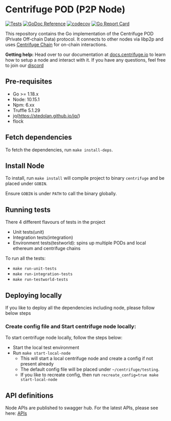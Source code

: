 # Centrifuge POD (P2P Node)

[![Tests](https://github.com/centrifuge/pod/actions/workflows/tests.yml/badge.svg?branch=develop)](https://github.com/centrifuge/pod/actions/workflows/tests.yml)
[![GoDoc Reference](https://godoc.org/github.com/centrifuge/pod?status.svg)](https://godoc.org/github.com/centrifuge/pod)
[![codecov](https://codecov.io/gh/centrifuge/pod/branch/main/graph/badge.svg)](https://codecov.io/gh/centrifuge/pod)
[![Go Report Card](https://goreportcard.com/badge/github.com/centrifuge/pod)](https://goreportcard.com/report/github.com/centrifuge/pod)

This repository contains the Go implementation of the Centrifuge POD (Private Off-chain Data) protocol. It connects to other nodes via libp2p and uses [Centrifuge Chain](https://github.com/centrifuge/centrifuge-chain) for on-chain interactions.

**Getting help:** Head over to our documentation at [docs.centrifuge.io](http://docs.centrifuge.io) to learn how to setup a node and interact with it. If you have any questions, feel free to join our [discord](https://centrifuge.io/discord)

## Pre-requisites
- Go >= 1.18.x
- Node: 10.15.1
- Npm: 6.xx
- Truffle 5.1.29
- jq(https://stedolan.github.io/jq/)
- flock

## Fetch dependencies
To fetch the dependencies, run `make install-deps`.

## Install Node
To install, run `make install` will compile project to binary `centrifuge` and be placed under `GOBIN`.

Ensure `GOBIN` is under `PATH` to call the binary globally.

## Running tests
There 4 different flavours of tests in the project
- Unit tests(unit)
- Integration tests(integration)
- Environment tests(testworld): spins up multiple PODs and local ethereum and centrifuge chains

To run all the tests:
- `make run-unit-tests`
- `make run-integration-tests`
- `make run-testworld-tests`

## Deploying locally
If you like to deploy all the dependencies including node, please follow below steps

### Create config file and Start centrifuge node locally:
To start centrifuge node locally, follow the steps below:
- Start the local test environment
- Run `make start-local-node`
  - This will start a local centrifuge node and create a config if not present already
  - The default config file will be placed under `~/centrifuge/testing`.
  - If you like to recreate config, then run `recreate_config=true make start-local-node`

## API definitions
Node APIs are published to swagger hub.
For the latest APIs, please see here: [APIs](https://app.swaggerhub.com/apis/centrifuge.io/cent-node/)

